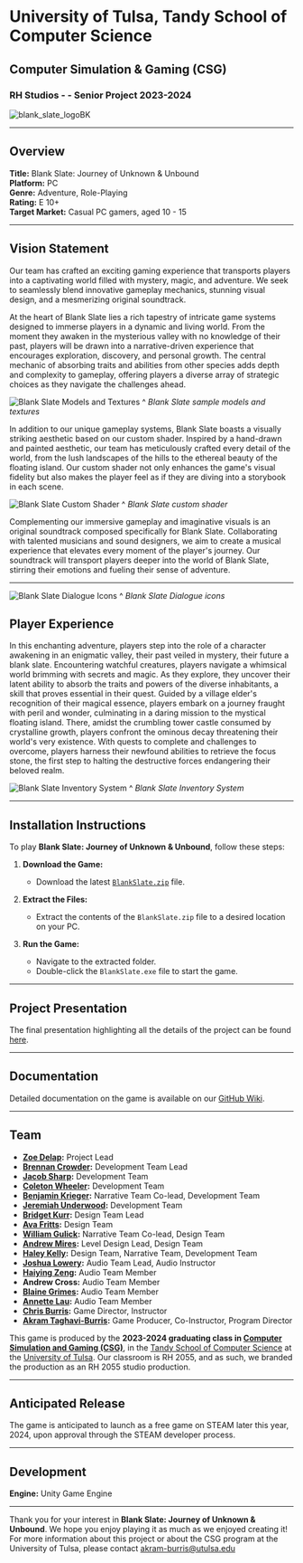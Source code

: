 # University of Tulsa, Tandy School of Computer Science
## Computer Simulation & Gaming (CSG) 
### RH Studios - - Senior Project 2023-2024
![blank_slate_logoBK](https://raw.githubusercontent.com/wiki/CSG-4013/23-24-Production-Wiki-Public/images/BlankSlate-Logo.png)

---

## Overview
**Title:** Blank Slate: Journey of Unknown & Unbound  
**Platform:** PC  
**Genre:** Adventure, Role-Playing  
**Rating:** E 10+  
**Target Market:** Casual PC gamers, aged 10 - 15

---

## Vision Statement
Our team has crafted an exciting gaming experience that transports players into a captivating world filled with mystery, magic, and adventure. We seek to seamlessly blend innovative gameplay mechanics, stunning visual design, and a mesmerizing original soundtrack.

At the heart of Blank Slate lies a rich tapestry of intricate game systems designed to immerse players in a dynamic and living world. From the moment they awaken in the mysterious valley with no knowledge of their past, players will be drawn into a narrative-driven experience that encourages exploration, discovery, and personal growth. The central mechanic of absorbing traits and abilities from other species adds depth and complexity to gameplay, offering players a diverse array of strategic choices as they navigate the challenges ahead.

![Blank Slate Models and Textures](https://github.com/CSG-4013/23-24-Production-Wiki-Public/blob/main/imgs/BlankSlate-Models-Textures.PNG)
^ *Blank Slate sample models and textures*

In addition to our unique gameplay systems, Blank Slate boasts a visually striking aesthetic based on our custom shader. Inspired by a hand-drawn and painted aesthetic, our team has meticulously crafted every detail of the world, from the lush landscapes of the hills to the ethereal beauty of the floating island. Our custom shader not only enhances the game's visual fidelity but also makes the player feel as if they are diving into a storybook in each scene.

![Blank Slate Custom Shader](https://github.com/CSG-4013/23-24-Production-Wiki-Public/blob/main/imgs/BlankSlate-Shader.png)
^ *Blank Slate custom shader*

Complementing our immersive gameplay and imaginative visuals is an original soundtrack composed specifically for Blank Slate. Collaborating with talented musicians and sound designers, we aim to create a musical experience that elevates every moment of the player's journey. Our soundtrack will transport players deeper into the world of Blank Slate, stirring their emotions and fueling their sense of adventure.

---
![Blank Slate Dialogue Icons](https://github.com/CSG-4013/23-24-Production-Wiki-Public/blob/main/imgs/BlankSlate-DialogueIcons.PNG)
^ *Blank Slate Dialogue icons*

## Player Experience
In this enchanting adventure, players step into the role of a character awakening in an enigmatic valley, their past veiled in mystery, their future a blank slate. Encountering watchful creatures, players navigate a whimsical world brimming with secrets and magic. As they explore, they uncover their latent ability to absorb the traits and powers of the diverse inhabitants, a skill that proves essential in their quest. Guided by a village elder's recognition of their magical essence, players embark on a journey fraught with peril and wonder, culminating in a daring mission to the mystical floating island. There, amidst the crumbling tower castle consumed by crystalline growth, players confront the ominous decay threatening their world's very existence. With quests to complete and challenges to overcome, players harness their newfound abilities to retrieve the focus stone, the first step to halting the destructive forces endangering their beloved realm.

![Blank Slate Inventory System](https://github.com/CSG-4013/23-24-Production-Wiki-Public/blob/main/imgs/BlankSlate-Inventory.png)
^ *Blank Slate Inventory System*

---

## Installation Instructions
To play **Blank Slate: Journey of Unknown & Unbound**, follow these steps:

1. **Download the Game:** 
   - Download the latest [`BlankSlate.zip`](https://github.com/CSG-4013/23-24-Production-Wiki-Public/blob/main/BlankSlateFinalBuild.zip) file.

2. **Extract the Files:**
   - Extract the contents of the `BlankSlate.zip` file to a desired location on your PC.

3. **Run the Game:**
   - Navigate to the extracted folder.
   - Double-click the `BlankSlate.exe` file to start the game.

---

## Project Presentation
The final presentation highlighting all the details of the project can be found [here](https://github.com/CSG-4013/23-24-Production-Wiki-Public/blob/main/BlankSlate-Prez-April2024.pptx).

---

## Documentation
Detailed documentation on the game is available on our [GitHub Wiki](https://github.com/CSG-4013/23-24-Production-Wiki-Public/wiki).

---

## Team
- **[Zoe Delap](https://www.linkedin.com/in/zoedelap/):** Project Lead
- **[Brennan Crowder](https://www.linkedin.com/in/brennan-crowder/):** Development Team Lead
- **[Jacob Sharp](https://www.linkedin.com/in/jacob-sharp-1195742b3/):** Development Team
- **[Coleton Wheeler](https://www.linkedin.com/in/coleton-wheeler/):** Development Team
- **[Benjamin Krieger](https://www.linkedin.com/in/benjamin-krieger-72708b201/):** Narrative Team Co-lead, Development Team
- **[Jeremiah Underwood](https://www.linkedin.com/in/jeremiah-underwood-840285189/):** Development Team
- **[Bridget Kurr](https://www.linkedin.com/in/bridget-kurr/):** Design Team Lead
- **[Ava Fritts](https://www.linkedin.com/in/avanfritts/):** Design Team
- **[William Gulick](https://www.linkedin.com/in/william-g-733a37126/):** Narrative Team Co-lead, Design Team
- **[Andrew Mires](https://www.linkedin.com/in/andrew-mires-704a18204/):** Level Design Lead, Design Team
- **[Haley Kelly](https://www.linkedin.com/in/haley-kelly-b278a51ba/):** Design Team, Narrative Team, Development Team
- **[Joshua Lowery](https://www.linkedin.com/in/joshua-lowery-974b9b307/):** Audio Team Lead, Audio Instructor
- **[Haiying Zeng](https://www.linkedin.com/in/haiying-zeng/):** Audio Team Member
- **Andrew Cross:** Audio Team Member
- **[Blaine Grimes](https://www.linkedin.com/in/blaine-grimes-940729224/):** Audio Team Member
- **[Annette Lau](https://www.linkedin.com/in/annette-lau-12a688255/):** Audio Team Member
- **[Chris Burris](https://www.linkedin.com/in/chris-burris-7abb22a5/):** Game Director, Instructor
- **[Akram Taghavi-Burris](https://www.linkedin.com/in/akram-taghavi-burris/):** Game Producer, Co-Instructor, Program Director


This game is produced by the **2023-2024 graduating class in [Computer Simulation and Gaming (CSG)](https://utulsa.edu/programs/computer-simulation-gaming/)**, in the [Tandy School of Computer Science](https://utulsa.edu/academics/engineering-computer-science/departments/computer-science/) at the [University of Tulsa](https://utulsa.edu/). Our classroom is RH 2055, and as such, we branded the production as an RH 2055 studio production.

---

## Anticipated Release
The game is anticipated to launch as a free game on STEAM later this year, 2024, upon approval through the STEAM developer process.

---

## Development
**Engine:** Unity Game Engine

---

Thank you for your interest in **Blank Slate: Journey of Unknown & Unbound**. We hope you enjoy playing it as much as we enjoyed creating it!
For more information about this project or about the CSG program at the University of Tulsa, please contact [akram-burris@utulsa.edu](mailto:akram-burris@utulsa.edu)
